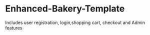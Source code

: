 # Enhanced-Bakery-Template
Includes user registration, login,shopping cart, checkout and Admin features
